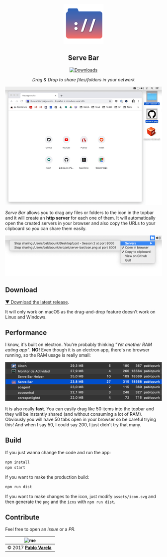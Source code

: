 <p align="center">
  <img width="128px" src="https://github.com/pablopunk/art/raw/master/serve-bar/icon.png" />
</p>
<h2 align="center">Serve Bar</h2>
<p align="center">
	<a href="https://github.com/pablopunk/serve-bar#download"><img src="https://img.shields.io/github/downloads/pablopunk/serve-bar/total.svg" alt="Downloads" /></a>
</p>
<p align="center">
  <i>Drag & Drop to share files/folders in your network</i>
</p>
<p align="center">
  <img src="https://github.com/pablopunk/art/raw/master/serve-bar/screen.gif" />
</p>

_Serve Bar_ allows you to drag any files or folders to the icon in the topbar and it will create an **http server** for each one of them. It will automatically open the created servers in your browser and also copy the URLs to your clipboard so you can share them easily.

![menu](https://github.com/pablopunk/art/raw/master/serve-bar/menu.png)

## Download

[▼ Download the latest release](https://github.com/pablopunk/serve-bar/releases).

It will only work on macOS as the drag-and-drop feature doesn't work on Linux and Windows.

## Performance

I know, it's built on electron. You're probably thinking _"Yet another RAM eating app"_. **NO!** Even though it is an electron app, there's no browser running, so the RAM usage is really small:

![ram](https://github.com/pablopunk/art/raw/master/serve-bar/ram.png)

It is also really **fast**. You can easily drag like 50 items into the topbar and they will be instantly shared (and without consuming a lot of RAM). Obviously you will have 50 tabs open in your browser so be careful trying this! And when I say 50, I could say 200, I just didn't try that many.

## Build

If you just wanna change the code and run the app:

```bash
npm install
npm start
```

If you want to make the production build:

```bash
npm run dist
```

If you want to make changes to the icon, just modify `assets/icon.svg` and then generate the `png` and the `icns` with `npm run dist`.

## Contribute

Feel free to open an _issue_ or a _PR_.

| ![me](https://www.gravatar.com/avatar/fa50aeff0ddd6e63273a068b04353d9d?s=100) |
| ----------------------------------------------------------------------------- |
| © 2017 [**Pablo Varela**](http://pablo.life)                                  |
